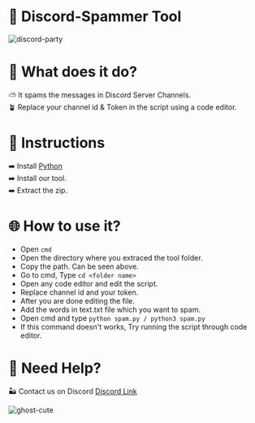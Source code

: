 # 🌺 Discord-Spammer Tool
![discord-party](https://github.com/user-attachments/assets/c5a4ae7a-b2f2-4b9d-8dc9-df158e7b19e0)  

# 💫 What does it do?
⛅️ It spams the messages in Discord Server Channels.   
🪴 Replace your channel id & Token in the script using a code editor.

# 🧄 Instructions
➡️ Install [Python](https://www.python.org/downloads/)  
➡️ Install our tool.  
➡️ Extract the zip.  

# 🌐 How to use it?
- Open `cmd`
- Open the directory where you extraced the tool folder.
- Copy the path. Can be seen above.
- Go to cmd, Type `cd <folder name>`
- Open any code editor and edit the script.
- Replace channel id and your token.
- After you are done editing the file.
- Add the words in text.txt file which you want to spam.
- Open cmd and type `python spam.py / python3 spam.py`
- If this command doesn't works, Try running the script through code editor.

# 🧭 Need Help?
🏜 Contact us on Discord [Discord Link](https://discord.gg/377hmT4PaE)  

![ghost-cute](https://github.com/user-attachments/assets/f56dda72-7b9c-4f36-9c31-d7097cffcfe3)
